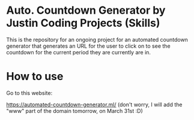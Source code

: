 # Auto. Countdown Generator by Justin Coding Projects (Skills)
This is the repository for an ongoing project for an automated countdown generator that generates an URL for the user to click on to see the countdown for the current period they are currently are in.

# How to use
Go to this website:

https://automated-countdown-generator.ml/ (don't worry, I will add the "www" part of the domain tomorrow, on March 31st :D)
